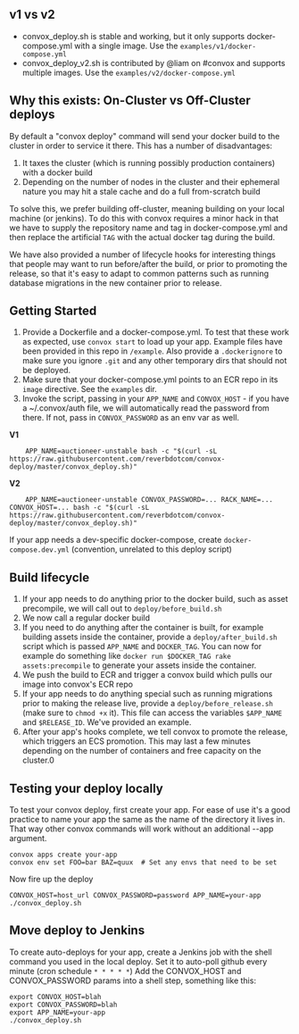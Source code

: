 ## v1 vs v2

* convox_deploy.sh is stable and working, but it only supports docker-compose.yml with a single image. Use the `examples/v1/docker-compose.yml`
* convox_deploy_v2.sh is contributed by @liam on #convox and supports multiple images. Use the `examples/v2/docker-compose.yml`

## Why this exists: On-Cluster vs Off-Cluster deploys

By default a "convox deploy" command will send your docker build to the cluster in order to service it there. This has a number of disadvantages:

1. It taxes the cluster (which is running possibly production containers) with a docker build
2. Depending on the number of nodes in the cluster and their ephemeral nature you may hit a stale cache and do a full from-scratch build

To solve this, we prefer building off-cluster, meaning building on your local machine (or jenkins). To do this with convox requires a minor hack in that we have to supply the repository name and tag in docker-compose.yml and then replace the artificial `TAG` with the actual docker tag during the build.

We have also provided a number of lifecycle hooks for interesting things that people may want to run before/after the build, or prior to promoting the release, so that it's easy to adapt to common patterns such as running database migrations in the new container prior to release.


## Getting Started

1. Provide a Dockerfile and a docker-compose.yml. To test that these work as expected, use `convox start` to load up your app. Example files have been provided in this repo in `/example`. Also provide a `.dockerignore` to make sure you ignore `.git` and any other temporary dirs that should not be deployed.
2. Make sure that your docker-compose.yml points to an ECR repo in its `image` directive. See the `examples` dir.
3. Invoke the script, passing in your `APP_NAME` and `CONVOX_HOST` - if you have a ~/.convox/auth file, we will automatically read the password from there. If not, pass in `CONVOX_PASSWORD` as an env var as well.

**V1**

        APP_NAME=auctioneer-unstable bash -c "$(curl -sL https://raw.githubusercontent.com/reverbdotcom/convox-deploy/master/convox_deploy.sh)"

**V2**

        APP_NAME=auctioneer-unstable CONVOX_PASSWORD=... RACK_NAME=... CONVOX_HOST=... bash -c "$(curl -sL https://raw.githubusercontent.com/reverbdotcom/convox-deploy/master/convox_deploy.sh)"

If your app needs a dev-specific docker-compose, create `docker-compose.dev.yml` (convention, unrelated to this deploy script)

## Build lifecycle

1. If your app needs to do anything prior to the docker build, such as asset precompile, we will call out to `deploy/before_build.sh`
2. We now call a regular docker build
3. If you need to do anything after the container is built, for example building assets inside the container, provide a `deploy/after_build.sh` script which is passed `APP_NAME` and `DOCKER_TAG`. You can now for example do something like `docker run $DOCKER_TAG rake assets:precompile` to generate your assets inside the container.
4. We push the build to ECR and trigger a convox build which pulls our image into convox's ECR repo
5. If your app needs to do anything special such as running migrations prior to making the release live, provide a `deploy/before_release.sh` (make sure to `chmod +x` it). This file can access the variables `$APP_NAME` and `$RELEASE_ID`. We've provided an example.
6. After your app's hooks complete, we tell convox to promote the release, which triggers an ECS promotion. This may last a few minutes depending on the number of containers and free capacity on the cluster.0


## Testing your deploy locally

To test your convox deploy, first create your app. For ease of use it's a good practice to name your app the same as the name of the directory it lives in. That way other convox commands will work without an additional --app argument.

    convox apps create your-app
    convox env set FOO=bar BAZ=quux  # Set any envs that need to be set

Now fire up the deploy

    CONVOX_HOST=host_url CONVOX_PASSWORD=password APP_NAME=your-app ./convox_deploy.sh

## Move deploy to Jenkins

To create auto-deploys for your app, create a Jenkins job with the shell command you used in the local deploy. Set it to auto-poll github every minute (cron schedule `* * * * *`)
Add the CONVOX_HOST and CONVOX_PASSWORD params into a shell step, something like this:

    export CONVOX_HOST=blah
    export CONVOX_PASSWORD=blah
    export APP_NAME=your-app
    ./convox_deploy.sh
